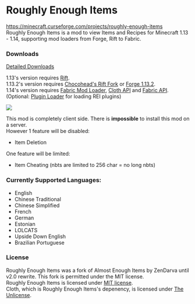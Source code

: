 # Roughly Enough Items
https://minecraft.curseforge.com/projects/roughly-enough-items <br>
Roughly Enough Items is a mod to view Items and Recipes for Minecraft 1.13 - 1.14, supporting mod loaders from Forge, Rift to Fabric.
### Downloads
[Detailed Downloads](https://gist.github.com/shedaniel/fc0742cf96dd4c4cf5d9653ba42ca2d0#roughly-enough-items)

1.13's version requires [Rift](https://minecraft.curseforge.com/projects/rift).  
1.13.2's version requires [Chocohead's Rift Fork](https://github.com/Chocohead/Rift) or [Forge 1.13.2](https://files.minecraftforge.net/maven/net/minecraftforge/forge/index_1.13.2.html).  
1.14's version requires [Fabric Mod Loader](https://fabricmc.net/), [Cloth API](https://minecraft.curseforge.com/projects/cloth) and [Fabric API](https://minecraft.curseforge.com/projects/fabric). (Optional: [Plugin Loader](https://minecraft.curseforge.com/projects/pluginloader) for loading REI plugins)

![](https://cdn.discordapp.com/attachments/472670263234920449/536198766118830081/unknown.png)

This mod is completely client side. There is **impossible** to install this mod on a server.  
However 1 feature will be disabled:
- Item Deletion

One feature will be limited:
- Item Cheating (nbts are limited to 256 char = no long nbts)

### Currently Supported Languages:
- English
- Chinese Traditional
- Chinese Simplified
- French
- German
- Estonian
- LOLCATS
- Upside Down English
- Brazilian Portuguese

### License
Roughly Enough Items was a fork of Almost Enough Items by ZenDarva until v2.0 rewrite. This fork is permitted under the MIT license.  
Roughly Enough Items is licensed under [MIT license](https://github.com/shedaniel/RoughlyEnoughItems/blob/1.14/LICENSE).  
Cloth, which is Roughly Enough Items's depenency, is licensed under [The Unlicense](https://github.com/shedaniel/Cloth/blob/master/LICENSE).
